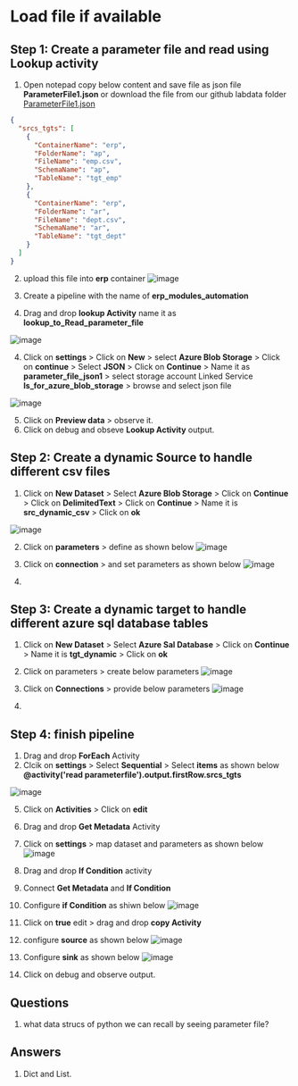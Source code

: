 # Load file if available

## Step 1: Create a parameter file and read using Lookup activity
1. Open notepad copy below content and save file as json file **ParameterFile1.json** or download the file from our github labdata folder [ParameterFile1.json](https://github.com/rritec/Cloud-Data-Engineering/blob/main/03-Azure-Data-Factory(ADF)/labdata/ParameterFile1.json)
``` json
{
  "srcs_tgts": [
    {
      "ContainerName": "erp",
      "FolderName": "ap",
      "FileName": "emp.csv",
      "SchemaName": "ap",
      "TableName": "tgt_emp"
    },
    {
      "ContainerName": "erp",
      "FolderName": "ar",
      "FileName": "dept.csv",
      "SchemaName": "ar",
      "TableName": "tgt_dept"
    }
  ]
}

```
2. upload this file into **erp** container
  ![image](https://github.com/rritec/Cloud-Data-Engineering/assets/20516321/3174845d-8cf6-40ac-9cbd-e221c4ee5fce)


3. Create a pipeline with the name of **erp_modules_automation**
4. Drag and drop **lookup Activity** name it as **lookup_to_Read_parameter_file**

  ![image](https://github.com/rritec/Cloud-Data-Engineering/assets/20516321/3979139b-85a6-4058-ab57-066769eab746)

4. Click on **settings** > Click on **New** > select **Azure Blob Storage** > Click on **continue** > Select **JSON** > Click on **Continue** > Name it as **parameter_file_json1** > select storage account Linked Service **ls_for_azure_blob_storage** > browse and select json file

  ![image](https://github.com/rritec/Cloud-Data-Engineering/assets/20516321/a755cd4d-f534-42a0-b3d9-e88581c80924)



5. Click on **Preview data** > observe it.
6. Click on debug and obseve **Lookup Activity** output.
## Step 2: Create a dynamic Source to handle different csv files
1. Click on **New Dataset** > Select **Azure Blob Storage** > Click on **Continue** > Click on **DelimitedText** > Click on **Continue** > Name it is **src_dynamic_csv** > Click on **ok**
   
  ![image](https://github.com/rritec/Cloud-Data-Engineering/assets/20516321/d4a508a5-822e-48ce-9b99-8689a64e0cf3)

2. Click on **parameters** > define as shown below
   ![image](https://github.com/rritec/Cloud-Data-Engineering/assets/20516321/eaacac2e-5524-4a75-b753-e87a9fb03266)

3. Click on **connection** > and set parameters as shown below
   ![image](https://github.com/rritec/Cloud-Data-Engineering/assets/20516321/da4d9bff-79f3-40b8-ba39-bd0e3d408b81)

4. 
## Step 3: Create a dynamic target to handle different azure sql database tables

1. Click on **New Dataset** > Select **Azure Sal Database** > Click on **Continue** > Name it is **tgt_dynamic** > Click on **ok**
   
2. Click on parameters > create below parameters
   ![image](https://github.com/rritec/Cloud-Data-Engineering/assets/20516321/c4193227-f38c-4f84-af5d-950261460c85)

3. Click on **Connections** > provide below parameters
   ![image](https://github.com/rritec/Cloud-Data-Engineering/assets/20516321/c00620f5-969b-4866-9554-82c1714319c9)

4. 
## Step 4: finish pipeline
1. Drag and drop **ForEach** Activity
4. Clcik on **settings** > Select **Sequential** > Select **items** as shown below **@activity('read parameterfile').output.firstRow.srcs_tgts**

  ![image](https://github.com/rritec/Cloud-Data-Engineering/assets/20516321/041c49e8-c893-4f0d-8824-7fd52ebd387d)


5. Click on **Activities** > Click on **edit**
6. Drag and drop **Get Metadata** Activity
7. Click on **settings** > map dataset and parameters as shown below
   ![image](https://github.com/rritec/Cloud-Data-Engineering/assets/20516321/84840885-e77e-4535-9f64-8eff67b086a1)

8. Drag and drop **If Condition** activity
9. Connect **Get Metadata** and **If Condition**
10. Configure **if Condition** as shiwn below
   ![image](https://github.com/rritec/Cloud-Data-Engineering/assets/20516321/996fc934-2dac-4d9a-a41a-e10029e5fc89)

11. Click on **true** edit > drag and drop **copy Activity**
12. configure **source** as shown below
   ![image](https://github.com/rritec/Cloud-Data-Engineering/assets/20516321/fec90dd5-36e1-425f-83f2-08f2fafe78e1)

13. Configure **sink** as shown below
   ![image](https://github.com/rritec/Cloud-Data-Engineering/assets/20516321/9770339c-7f59-474d-9ef8-2a732f68f357)

14. Click on debug and observe output.

    
## Questions
1. what data strucs of python we can recall by seeing parameter file?
## Answers
1. Dict and List.
